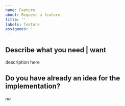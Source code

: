 ```yaml
---
name: Feature
about: Request a feature
title: ''
labels: feature
assignees: ''
---
```


<!--
## How to Structure your Feature request

- When you have an Implementation Idea, remove "*no*"
- Make sure you read [Mastering-Markdown](https://guides.github.com/features/mastering-markdown/), thanks
- Make sure it is not feature-parity, otherwise use the feature-parity template
-->

## Describe what you need | want

description here

## Do you have already an idea for the implementation?

*no*
